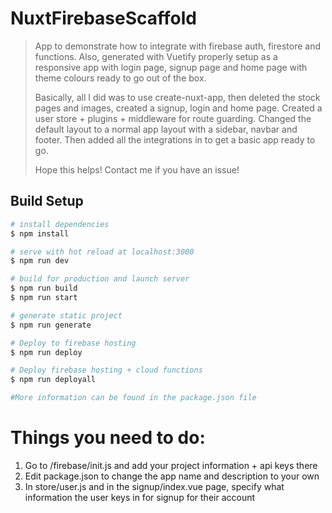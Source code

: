 # NuxtFirebaseScaffold

> App to demonstrate how to integrate with firebase auth, firestore and functions. Also, generated with Vuetify properly setup as a responsive app with login page, signup page and home page with theme colours ready to go out of the box.
>
> Basically, all I did was to use create-nuxt-app, then deleted the stock pages and images, created a signup, login and home page. Created a user store + plugins + middleware for route guarding. Changed the default layout to a normal app layout with a sidebar, navbar and footer. Then added all the integrations in to get a basic app ready to go.
>
> Hope this helps! Contact me if you have an issue!

## Build Setup

```bash
# install dependencies
$ npm install

# serve with hot reload at localhost:3000
$ npm run dev

# build for production and launch server
$ npm run build
$ npm run start

# generate static project
$ npm run generate

# Deploy to firebase hosting
$ npm run deploy

# Deploy firebase hosting + cloud functions
$ npm run deployall

#More information can be found in the package.json file
```

# Things you need to do:

1. Go to /firebase/init.js and add your project information + api keys there
2. Edit package.json to change the app name and description to your own
3. In store/user.js and in the signup/index.vue page, specify what information the user keys in for signup for their account